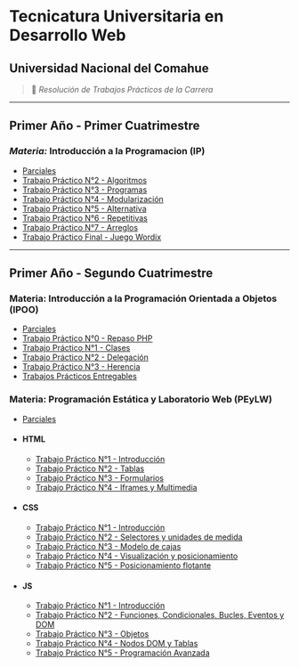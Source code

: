 # **Tecnicatura Universitaria en Desarrollo Web**

## Universidad Nacional del Comahue

> :book: *Resolución de Trabajos Prácticos de la Carrera*

---

## **Primer Año - Primer Cuatrimestre**

### *Materia:* Introducción a la Programacion (IP)

- [Parciales](https://github.com/ELHACHESALTA/TUDW/tree/main/1%20Introducci%C3%B3n%20a%20la%20Programaci%C3%B3n/Parciales)
- [Trabajo Práctico N°2 - Algoritmos](https://github.com/ELHACHESALTA/TUDW/tree/main/1%20Introducci%C3%B3n%20a%20la%20Programaci%C3%B3n/TP2%20-%20Algoritmos)
- [Trabajo Práctico N°3 - Programas](https://github.com/ELHACHESALTA/TUDW/tree/main/1%20Introducci%C3%B3n%20a%20la%20Programaci%C3%B3n/TP3%20-%20Programas)
- [Trabajo Práctico N°4 - Modularización](https://github.com/ELHACHESALTA/TUDW/tree/main/1%20Introducci%C3%B3n%20a%20la%20Programaci%C3%B3n/TP4%20-%20Modularizaci%C3%B3n)
- [Trabajo Práctico N°5 - Alternativa](https://github.com/ELHACHESALTA/TUDW/tree/main/1%20Introducci%C3%B3n%20a%20la%20Programaci%C3%B3n/TP5%20-%20Alternativa)
- [Trabajo Práctico N°6 - Repetitivas](https://github.com/ELHACHESALTA/TUDW/tree/main/1%20Introducci%C3%B3n%20a%20la%20Programaci%C3%B3n/TP6%20-%20Repetitivas)
- [Trabajo Práctico N°7 - Arreglos](https://github.com/ELHACHESALTA/TUDW/tree/main/1%20Introducci%C3%B3n%20a%20la%20Programaci%C3%B3n/TP7%20-%20Arreglos)
- [Trabajo Práctico Final - Juego Wordix](https://github.com/ELHACHESALTA/wordix)

---

## **Primer Año - Segundo Cuatrimestre**

### Materia: Introducción a la Programación Orientada a Objetos (IPOO)

- [Parciales](https://github.com/ELHACHESALTA/TUDW/tree/main/2%20Introducci%C3%B3n%20a%20la%20Programaci%C3%B3n%20Orientada%20a%20Objetos/Parciales)
- [Trabajo Práctico N°0 - Repaso PHP](https://github.com/ELHACHESALTA/TUDW/tree/main/2%20Introducci%C3%B3n%20a%20la%20Programaci%C3%B3n%20Orientada%20a%20Objetos/TP0%20-%20Repaso%20PHP)
- [Trabajo Práctico N°1 - Clases](https://github.com/ELHACHESALTA/TUDW/tree/main/2%20Introducci%C3%B3n%20a%20la%20Programaci%C3%B3n%20Orientada%20a%20Objetos/TP1%20-%20Clases)
- [Trabajo Práctico N°2 - Delegación](https://github.com/ELHACHESALTA/TUDW/tree/main/2%20Introducci%C3%B3n%20a%20la%20Programaci%C3%B3n%20Orientada%20a%20Objetos/TP2%20-%20Delegaci%C3%B3n)
- [Trabajo Práctico N°3 - Herencia](https://github.com/ELHACHESALTA/TUDW/tree/main/2%20Introducci%C3%B3n%20a%20la%20Programaci%C3%B3n%20Orientada%20a%20Objetos/TP3%20-%20Herencia)
- [Trabajos Prácticos Entregables](https://github.com/ELHACHESALTA/Entregables_IPOO_2023)

### Materia: Programación Estática y Laboratorio Web (PEyLW)

- [Parciales](https://github.com/ELHACHESALTA/TUDW/tree/main/2%Programaci%C3%B3n%20Est%C3%A1tica%20y%20Laboratorio%20Web/Parciales/)

- #### HTML

    - [Trabajo Práctico N°1 - Introducción](https://github.com/ELHACHESALTA/TUDW/tree/main/2%20Programaci%C3%B3n%20Est%C3%A1tica%20y%20Laboratorio%20Web/1%20HTML%20-%20TP1%20Introducci%C3%B3n)
    - [Trabajo Práctico N°2 - Tablas](https://github.com/ELHACHESALTA/TUDW/tree/main/2%20Programaci%C3%B3n%20Est%C3%A1tica%20y%20Laboratorio%20Web/1%20HTML%20-%20TP2%20Tablas)
    - [Trabajo Práctico N°3 - Formularios](https://github.com/ELHACHESALTA/TUDW/tree/main/2%20Programaci%C3%B3n%20Est%C3%A1tica%20y%20Laboratorio%20Web/1%20HTML%20-%20TP3%20Formularios)
    - [Trabajo Práctico N°4 - Iframes y Multimedia](https://github.com/ELHACHESALTA/TUDW/tree/main/2%20Programaci%C3%B3n%20Est%C3%A1tica%20y%20Laboratorio%20Web/1%20HTML%20-%20TP4%20Iframes%20y%20Multimedia)

- #### CSS

    - [Trabajo Práctico N°1 - Introducción](https://github.com/ELHACHESALTA/TUDW/tree/main/2%20Programaci%C3%B3n%20Est%C3%A1tica%20y%20Laboratorio%20Web/2%20CSS%20-%20TP1%20Introducci%C3%B3n)
    - [Trabajo Práctico N°2 - Selectores y unidades de medida](https://github.com/ELHACHESALTA/TUDW/tree/main/2%20Programaci%C3%B3n%20Est%C3%A1tica%20y%20Laboratorio%20Web/2%20CSS%20-%20TP2%20Selectores%20y%20unidades%20de%20medida)
    - [Trabajo Práctico N°3 - Modelo de cajas](https://github.com/ELHACHESALTA/TUDW/tree/main/2%20Programaci%C3%B3n%20Est%C3%A1tica%20y%20Laboratorio%20Web/2%20CSS%20-%20TP3%20Modelo%20de%20cajas)
    - [Trabajo Práctico N°4 - Visualización y posicionamiento](https://github.com/ELHACHESALTA/TUDW/tree/main/2%20Programaci%C3%B3n%20Est%C3%A1tica%20y%20Laboratorio%20Web/2%20CSS%20-%20TP4%20Visualizaci%C3%B3n%20y%20posicionamiento)
    - [Trabajo Práctico N°5 - Posicionamiento flotante](https://github.com/ELHACHESALTA/TUDW/tree/main/2%20Programaci%C3%B3n%20Est%C3%A1tica%20y%20Laboratorio%20Web/2%20CSS%20-%20TP5%20Elementos%20flotantes)

- #### JS

    - [Trabajo Práctico N°1 - Introducción](https://github.com/ELHACHESALTA/TUDW/tree/main/2%20Programaci%C3%B3n%20Est%C3%A1tica%20y%20Laboratorio%20Web/3%20JS%20-%20TP1%20Introducci%C3%B3n)
    - [Trabajo Práctico N°2 - Funciones, Condicionales, Bucles, Eventos y DOM](https://github.com/ELHACHESALTA/TUDW/tree/main/2%20Programaci%C3%B3n%20Est%C3%A1tica%20y%20Laboratorio%20Web/3%20JS%20-%20TP2%20Funciones%2C%20Condicionales%2C%20Bucles%2C%20Eventos%20y%20DOM)
    - [Trabajo Práctico N°3 - Objetos](https://github.com/ELHACHESALTA/TUDW/tree/main/2%20Programaci%C3%B3n%20Est%C3%A1tica%20y%20Laboratorio%20Web/3%20JS%20-%20TP3%20Objetos)
    - [Trabajo Práctico N°4 - Nodos DOM y Tablas](https://github.com/ELHACHESALTA/TUDW/tree/main/2%20Programaci%C3%B3n%20Est%C3%A1tica%20y%20Laboratorio%20Web/3%20JS%20-%20TP4%20Nodos%20DOM%20y%20Tablas)
    - [Trabajo Práctico N°5 - Programación Avanzada](https://github.com/ELHACHESALTA/TUDW/tree/main/2%20Programaci%C3%B3n%20Est%C3%A1tica%20y%20Laboratorio%20Web/3%20JS%20-%20TP5%20Programaci%C3%B3n%20Avanzada)